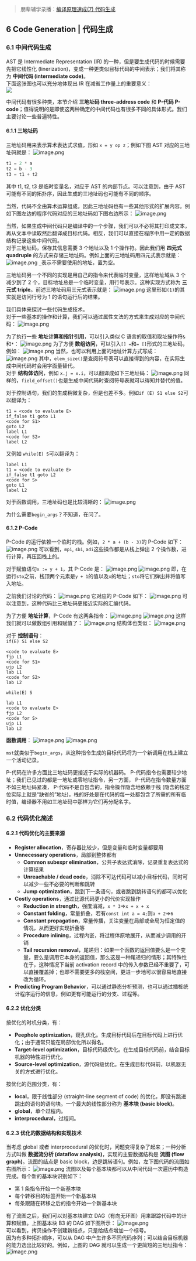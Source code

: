 > 朋辈辅学录播：[编译原理速成(7) 代码生成](https://www.bilibili.com/video/BV1cg411o7bM)


## 6 Code Generation | 代码生成

### 6.1 中间代码生成
AST 是 Intermediate Representation (IR) 的一种，但是要生成代码的时候需要先把它线性化 (linerization)，变成一种更类似目标代码的中间表示；我们将其称为 **中间代码 (intermediate code)**。<br />下面这张图也可以充分地体现出 IR 在减省工作量上的重要意义：<br />![](./assets/1649153977548-3922dde1-a30e-4b50-8db7-a0025e446ba0.png)

中间代码有很多种类，本节介绍 **三地址码 three-address code** 和 **P-代码 P-code**；值得说明的是即使这两种确定的中间代码也有很多不同的具体形式。我们主要讨论一些普遍特性。


#### 6.1.1 三地址码
三地址码用来表示算术表达式求值，形如 `x = y op z`；例如下图 AST 对应的三地址码就是：
![image.png](./assets/1652924396133-20804c28-c5b3-4c58-8312-36510d2f83e7.png)
```c
t1 = 2 * a
t2 = b - 3
t3 = t1 + t2
```
其中 t1, t2, t3 是临时变量名，对应于 AST 的内部节点。可以注意到，由于 AST 可能有不同的拓扑序，因此生成的三地址码也可能有不同的顺序。

当然，代码不全由算术运算组成，因此三地址码也有一些其他形式的扩展内容。例如下图左边的程序代码对应的三地址码如下图右边所示：
![image.png](./assets/1652925616928-c6e47bde-835c-44f3-9b42-b5a64f3fc427.png)

当然，如果生成中间代码只是编译中的一个步骤，我们可以不必将其打印成文本，再从文本中读取然后翻译成目标代码。相反，我们可以直接在程序中用一定的数据结构记录这些中间代码。<br />对于三地址码，保存其信息需要 3 个地址以及 1 个操作符。因此我们用 **四元式 quadruple** 的方式来存储三地址码。例如上面的三地址码用四元式表示就是：
![image.png](./assets/1652925772186-5b1a0320-938e-40b7-8599-8326022a6790.png)
`_`表示不需要使用的地址，置为空。

三地址码另一个不同的实现是用自己的指令来代表临时变量，这样地址域从 3 个减少到了 2 个，目标地址总是一个临时变量，用行号表示。这种实现方式称为 **三元式 triple**。前述三地址码用三元式表示就是：
![image.png](./assets/1652925897714-e0070829-f9f0-4b15-a768-df8e69039a55.png)
这里形如`(1)`的其实就是访问行号为 1 的语句运行后的结果。

我们具体来探讨一些代码生成技术。<br />对于一些基本的操作和计算，我们可以通过属性文法的方式来生成对应的中间代码：
![image.png](./assets/1652926146554-be929707-a8fc-4d28-9d5e-3e9fb3920150.png)

为了执行一些 **地址计算和指针引用**，可以引入类似 C 语言的取值和取址操作符`&`和`*`：
![image.png](./assets/1652926216334-b41f2e7a-4cd0-46e2-b91b-34a698cfbc2b.png)
为了方便 **数组访问**，可以引入`[] =`和`= []`形式的三地址码，例如：
![image.png](./assets/1652926295984-4efc6ebe-2c0e-4d20-b550-f385a43eeb5e.png)
当然，也可以利用上面的地址计算方式写成：
![image.png](./assets/1652926331090-d8b8d17c-d1d0-4e47-a3cc-87b5f0b9dc86.png)
其中，`elem_size()`是查阅符号表可以直接得到的内容，在实际生成中间代码时会用字面量替代。<br />对于 **结构体访问**，例如 `x.j = x.i`，可以翻译成如下三地址码：
![image.png](./assets/1652926449687-109646a7-88a5-4e66-8256-d47a0bc3ca43.png)
同样的，`field_offset()`也是生成中间代码时查阅符号表就可以得知并替代的值。

对于控制语句，我们的生成稍微复杂，但是也差不多。例如`if (E) S1 else S2`可以翻译为：
```
t1 = <code to evaluate E>
if_false t1 goto L1
<code for S1>
goto L2
label L1
<code for S2>
label L2
```
又例如 `while(E) S`可以翻译为：
```
label L1
t1 = <code to evaluate E>
if_false t1 goto L2
<code for S>
goto L1
label L2
```

对于函数调用，三地址码也是比较清晰的：
![image.png](./assets/1652927388620-6ddc15c8-e4ca-4284-b398-18059bc6288d.png) 

为什么需要`begin_args`？不知道，在问了。


#### 6.1.2 P-Code
P-Code 的运行依赖一个临时的栈。例如，`2 * a + (b - 3)`的 P-Code 如下：
![image.png](./assets/1652929714281-77da8811-9514-4169-bf50-09e8390ea3af.png)
可以看到，`mpi`, `sbi`, `adi`这些操作都是从栈上弹出 2 个操作数，进行计算，再压回栈上的。

对于赋值语句`x := y + 1`，其 P-Code 是：
![image.png](./assets/1652929857811-039bed98-c960-4dcb-b0bd-7eff035d3efc.png)
![image.png](./assets/1652929865749-e3ef4e15-e1bf-4ac2-9c72-87c9f9fe89d0.png)
即，在运行`sto`之前，栈顶两个元素是`y + 1`的值以及`x`的地址；`sto`将它们弹出并将值写入地址。

之前我们讨论的代码：
![image.png](./assets/1652925605285-5b2c47b7-a7b7-43e4-8885-0ad8652f00d2.png)
它对应的 P-Code 如下：
![image.png](./assets/1652929940638-7bb941f8-ae48-4318-9130-ef78e7574680.png)
可以注意到，这种代码比三地址码更接近实际的汇编代码。

为了方便 **地址计算**，P-Code 有这两条指令：
![image.png](./assets/1652930055602-57304d30-33db-4a05-bca1-3ef0071281b1.png)
![image.png](./assets/1652930062679-9343ce63-95d0-4c68-825a-348b0da9a79f.png)
这样我们就可以做数组引用和赋值了：
![image.png](./assets/1652930126339-7181f2ff-7049-4be6-ad2c-42c485dd5a1d.png)
结构体也类似：
![image.png](./assets/1652930174445-3036a3e3-2a5f-4df9-adc9-f6faa54fdefe.png)

对于 **控制语句**：<br />`if(E) S1 else S2`
```
<code to evaluate E>
fjp L1
<code for S1>
ujp L2
lab L1
<code for S2>
lab L2
```
`while(E) S`
```
lab L1
<code to evaluate E>
fjp L2
<code for S>
ujp L1
lab L2
```

**函数调用**：
![image.png](./assets/1652930691257-585130cb-8f21-443e-8d5d-c9d78dfc8e6b.png)
![image.png](./assets/1652930701534-2c636a77-31e1-4b8e-b5a9-878b09424832.png)

`mst`就类似于`begin_args`，从这种指令生成的目标代码将为一个新调用在栈上建立一个活动记录。

P-代码在许多方面比三地址码更接近于实际的机器码。 P-代码指令也需要较少地址；我们已见过的都是一地址或零地址指令，另一方面， P-代码在指令数量方面不如三地址码紧凑， P-代码不是自包含的，指令操作隐含地依赖于栈 (隐含的栈定位实际上就是“缺省的”地址)，栈的好处是在代码的每一处都包含了所需的所有临时值，编译器不用如三地址码中那样为它们再分配名字。


### 6.2 代码优化简述

#### 6.2.1 代码优化的主要来源

- **Register allocation**，寄存器比较少，但是变量和临时变量都要用
- **Unnecessary operations**，局部到整体都有
   - **Common subexpr elimination**，公共子表达式消除，记录重复表达式的计算结果
   - **Unreachable / dead code**，消除不可达代码可以减小目标代码，同时可以减少一些不必要的判断和跳转
   - **Jump optimization**，跳到下一条语句，或者跳到跳转语句的都可以优化
- **Costly operations**，通过比源代码更小的代价实现操作
   - **Reduction in strength**，强度消减，`x * 3`=>`x + x + x`
   - **Constant folding**，常量折叠，若有`const int a = 4;`则`a + 2`=>`6`
   - **Constant propagation**，常量传播，关注变量在局部或全局为恒定值的情况，从而更好实现折叠等
   - **Procedure inlining**，过程内嵌，将过程体原地展开，从而减少调用的开销
   - **Tail recursion removal**，尾递归：如果一个函数的返回值要么是一个变量，要么是调用它本身的返回值，那么这是一种尾递归的情形；其特殊性在于，这种情况下当前 activation record 中的传入参数已经不重要了，可以直接覆盖掉；也即不需要更多的栈空间，更进一步地可以很容易地直接改为循环。
- **Predicting Program Behavior**，可以通过静态分析预测，也可以通过插桩统计程序运行的信息，例如更有可能运行的分支、过程等。


#### 6.2.2 优化分类
按优化的时机分类，有：

   - **Peephole optimization**，窥孔优化。生成目标代码后在目标代码上进行优化；由于通常只能在局部优化所以得名。
   - **Target-level optimization**，目标代码级优化。在生成目标代码前，结合目标机器的特性进行优化。
   - **Source-level optimization**，源代码级优化。在生成目标代码前，以机器无关的方式进行优化。

按优化的范围分类，有：

   - **local**，限于线性部分 (straight-line segment of code) 的优化，即没有跳进跳出的语句的语句块。一个最大的线性部分称为 **基本块 (basic block)**。
   - **global**，单个过程内。
   - **interprocedural**，过程间。


#### 6.2.3 优化的数据结构和实现技术
当考虑 global 或者 interprocedural 的优化时，问题变得复杂了起来；一种分析方式叫做 **数据流分析 (dataflow analysis)**，实现的主要数据结构是 **流图 (flow graph)**。流图的结点是 basic block，边是跳转语句。例如，左下图代码的流图如右图所示：
![image.png](./assets/1652921448457-83a7a82a-314e-4fc1-b321-dd1d67045408.png)
流图以及每个基本块都可以从中间代码一次遍历中构造完成。每个新的基本块识别如下：

   - 第 1 条指令开始一个新基本块
   - 每个转移目的标签开始一个新基本块
   - 每条跟随在转移之后的指令开始一个新基本块

有了流图之后，我们可以对基本块建立 DAG（有向无环图）用来跟踪代码中的计算和赋值。上图基本块 B3 的 DAG 如下图所示：
![image.png](./assets/1652921648330-c0e6cf5f-492a-475e-ad85-931dfc62cf43.png) 	<br />可以看到，拷贝操作不创建新结点，只是给结点增加一个标号。<br />因为有多种拓扑顺序，可以从 DAG 中产生许多不同代码序列；可以结合目标机器的能力选出比较好的。例如，上图的 DAG 就可以生成一个更简短的三地址指令：
![image.png](./assets/1652921803808-4bb2d6af-3deb-4ea0-82c5-fbde01372ef1.png)
